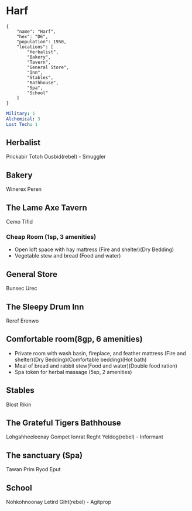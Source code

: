 # Harf

```
{
    "name": "Harf",
    "hex": "D6",
    "population": 1950,
    "locations": [
        "Herbalist",
        "Bakery",
        "Tavern",
        "General Store",
        "Inn",
        "Stables",
        "Bathhouse",
        "Spa",
        "School"
    ]
}
```

```yml
Military: 1
Alchemical: 3
Lost Tech: 1
```

## Herbalist
Prickabir
Totoh Ousbid(rebel) - Smuggler

## Bakery
Winerex Peren

## The Lame Axe Tavern
Cemo Tifid

### Cheap Room (1sp, 3 amenities)
- Open loft space with hay mattress (Fire and shelter)(Dry Bedding)
- Vegetable stew and bread (Food and water)

## General Store
Bunsec Urec

## The Sleepy Drum Inn
Reref Erenwo

## Comfortable room(8gp, 6 amenities)
- Private room with wash basin, fireplace, and feather mattress (Fire and shelter)(Dry Bedding)(Comfortable bedding)(Hot bath)
- Meal of bread and rabbit stew(Food and water)(Double food ration)
- Spa token for herbal massage (5sp, 2 amenities)

## Stables
Blost Rikin

## The Grateful Tigers Bathhouse
Lohgahheeleenay
Gompet Ionrat
Reght Yeldog(rebel) - Informant

## The sanctuary (Spa)
Tawan Prim
Ryod Eput

## School
Nohkohnoonay
Letird Giht(rebel) - Agitprop
